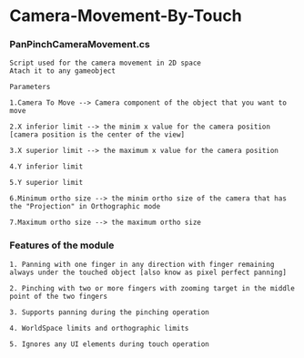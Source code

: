 # Camera-Movement-By-Touch

### PanPinchCameraMovement.cs 

    Script used for the camera movement in 2D space
    Atach it to any gameobject

    Parameters

    1.Camera To Move --> Camera component of the object that you want to move 

    2.X inferior limit --> the minim x value for the camera position [camera position is the center of the view]

    3.X superior limit --> the maximum x value for the camera position

    4.Y inferior limit 

    5.Y superior limit

    6.Minimum ortho size --> the minim ortho size of the camera that has the "Projection" in Orthographic mode

    7.Maximum ortho size --> the maximum ortho size

### Features of the module

    1. Panning with one finger in any direction with finger remaining always under the touched object [also know as pixel perfect panning]
    
    2. Pinching with two or more fingers with zooming target in the middle point of the two fingers

    3. Supports panning during the pinching operation

    4. WorldSpace limits and orthographic limits

    5. Ignores any UI elements during touch operation